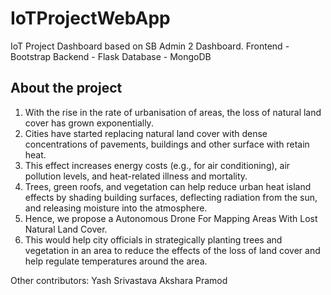# IoTProjectWebApp
IoT Project Dashboard based on SB Admin 2 Dashboard.
Frontend - Bootstrap
Backend - Flask
Database - MongoDB

## About the project
1. With the rise in the rate of urbanisation of areas, the loss of natural land cover has grown exponentially.
2. Cities have started replacing natural land cover with dense concentrations of pavements, buildings and other surface with retain heat.
3. This effect increases energy costs (e.g., for air conditioning), air pollution levels, and heat-related illness and mortality.
4. Trees, green roofs, and vegetation can help reduce urban heat island effects by shading building surfaces, deflecting radiation from the sun, and releasing moisture into the atmosphere.
5. Hence, we propose a Autonomous Drone For Mapping Areas With Lost Natural Land Cover.
6. This would help city officials in strategically planting trees and vegetation in an area to reduce the effects of the loss of land cover and help regulate temperatures around the area.

Other contributors:
Yash Srivastava
Akshara Pramod

